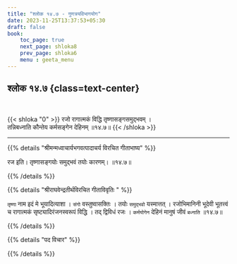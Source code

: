 ```yaml
---
title: "श्लोक १४.७ - गुणत्रयविभागयोग"
date: 2023-11-25T13:37:53+05:30
draft: false
book:
    toc_page: true
    next_page: shloka8
    prev_page: shloka6
    menu : geeta_menu
---
```




## श्लोक १४.७ {class=text-center}

<br/>

{{< shloka  "0"  >}}
रजो रागात्मकं विद्धि तृष्णासङ्गसमुद्भवम् ।  
तन्निबध्नाति कौन्तेय कर्मसङ्गेन देहिनम् ॥१४.७॥
{{< /shloka >}}

---


{{% details "श्रीमन्मध्वाचार्यभगवत्पादाचर्य विरचित  गीताभाष्य" %}}

रज इति। तृष्णासङ्गयोः समुद्भवं तयोः कारणम्। ॥१४.७॥

{{% /details %}}



{{% details "श्रीराघवेन्द्रतीर्थविरचित गीताविवृतिः " %}}

`तृष्णा` नाम इदं मे भूयादित्याशा । `संगो` वस्तुष्वासक्तिः । 
तयोः `समुद्भवो` यस्मात्तत्‌ । रजोभिमानिनी भूदेवी भूतत्त्वं च 
रागात्मकं सृष्ट्यादिरंजनस्वरूपं विद्धि । तद् द्विविधं रजः । 
`कर्मयोगेन` देहिनं मानुषं जीवं `बध्नाति` ॥१४.७॥


{{% /details %}}



{{% details "पद विचार" %}}


{{% /details %}}
